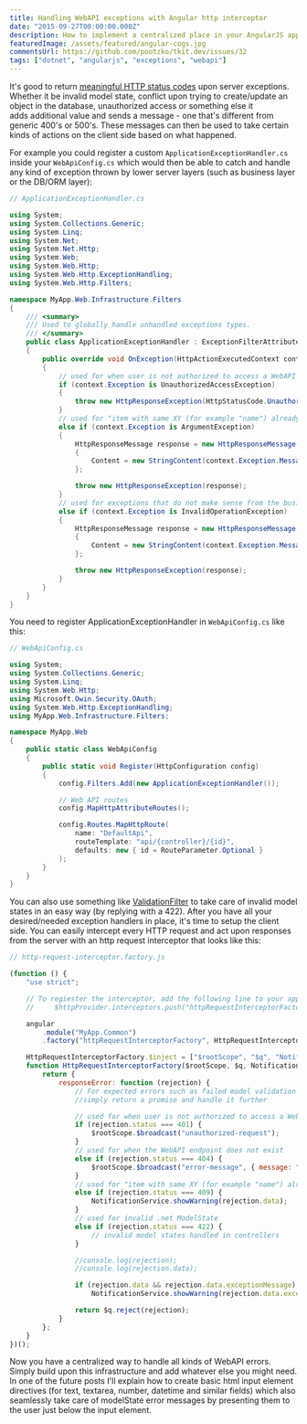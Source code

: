 ```yaml
---
title: Handling WebAPI exceptions with Angular http interceptor
date: "2015-09-27T00:00:00.000Z"
description: How to implement a centralized place in your AngularJS app to handle all the .Net WebAPI exceptions and bad HTTP status codes that the server might return to the browser.
featuredImage: /assets/featured/angular-cogs.jpg
commentsUrl: https://github.com/pootzko/tkit.dev/issues/32
tags: ["dotnet", "angularjs", "exceptions", "webapi"]
---
```


It's good to return [meaningful HTTP status codes](https://en.wikipedia.org/wiki/List_of_HTTP_status_codes) upon server exceptions. Whether it be invalid model state, conflict upon trying to create/update an object in the database, unauthorized access or something else it adds additional value and sends a message - one that's different from generic 400's or 500's. These messages can then be used to take certain kinds of actions on the client side based on what happened.

For example you could register a custom `ApplicationExceptionHandler.cs` inside your `WebApiConfig.cs` which would then be able to catch and handle any kind of exception thrown by lower server layers (such as business layer or the DB/ORM layer):

```cs
// ApplicationExceptionHandler.cs

using System;
using System.Collections.Generic;
using System.Linq;
using System.Net;
using System.Net.Http;
using System.Web;
using System.Web.Http;
using System.Web.Http.ExceptionHandling;
using System.Web.Http.Filters;

namespace MyApp.Web.Infrastructure.Filters
{
    /// <summary>
    /// Used to globally handle unhandled exceptions types.
    /// </summary>
    public class ApplicationExceptionHandler : ExceptionFilterAttribute
    {
        public override void OnException(HttpActionExecutedContext context)
        {
            // used for when user is not authorized to access a WebAPI controller method
            if (context.Exception is UnauthorizedAccessException)
            {
                throw new HttpResponseException(HttpStatusCode.Unauthorized);
            }
            // used for "item with same XY (for example "name") already exists"
            else if (context.Exception is ArgumentException)
            {
                HttpResponseMessage response = new HttpResponseMessage(HttpStatusCode.Conflict)
                {
                    Content = new StringContent(context.Exception.Message)
                };

                throw new HttpResponseException(response);
            }
            // used for exceptions that do not make sense from the business logic point of view
            else if (context.Exception is InvalidOperationException)
            {
                HttpResponseMessage response = new HttpResponseMessage(HttpStatusCode.Conflict)
                {
                    Content = new StringContent(context.Exception.Message)
                };

                throw new HttpResponseException(response);
            }
        }
    }
}

```

You need to register ApplicationExceptionHandler in `WebApiConfig.cs` like this:

```cs
// WebApiConfig.cs

using System;
using System.Collections.Generic;
using System.Linq;
using System.Web.Http;
using Microsoft.Owin.Security.OAuth;
using System.Web.Http.ExceptionHandling;
using MyApp.Web.Infrastructure.Filters;

namespace MyApp.Web
{
    public static class WebApiConfig
    {
        public static void Register(HttpConfiguration config)
        {
            config.Filters.Add(new ApplicationExceptionHandler());

            // Web API routes
            config.MapHttpAttributeRoutes();

            config.Routes.MapHttpRoute(
                name: "DefaultApi",
                routeTemplate: "api/{controller}/{id}",
                defaults: new { id = RouteParameter.Optional }
            );
        }
    }
}

```

You can also use something like [ValidationFilter](/2015/09/27/handling-nets-model-state-with-validationfilter-attribute/) to take care of invalid model states in an easy way (by replying with a 422). After you have all your desired/needed exception handlers in place, it's time to setup the client side. You can easily intercept every HTTP request and act upon responses from the server with an http request interceptor that looks like this:

```js
// http-request-interceptor.factory.js

(function () {
    "use strict";

    // To regiester the interceptor, add the following line to your app.js -> .config():
    //     $httpProvider.interceptors.push("httpRequestInterceptorFactory");

    angular
        .module("MyApp.Common")
        .factory("httpRequestInterceptorFactory", HttpRequestInterceptorFactory);

    HttpRequestInterceptorFactory.$inject = ["$rootScope", "$q", "NotificationService"];
    function HttpRequestInterceptorFactory($rootScope, $q, NotificationService) {
        return {
            responseError: function (rejection) {
                // For expected errors such as failed model validation
                //simply return a promise and handle it further

                // used for when user is not authorized to access a WebAPI controller method
                if (rejection.status === 401) {
                    $rootScope.$broadcast("unauthorized-request");
                }
                // used for when the WebAPI endpoint does not exist
                else if (rejection.status === 404) {
                    $rootScope.$broadcast("error-message", { message: "Page does not exist", status: 404 });
                }
                // used for "item with same XY (for example "name") already exists"
                else if (rejection.status === 409) {
                    NotificationService.showWarning(rejection.data);
                }
                // used for invalid .net ModelState
                else if (rejection.status === 422) {
                    // invalid model states handled in controllers
                }

                //console.log(rejection);
                //console.log(rejection.data);

                if (rejection.data && rejection.data.exceptionMessage)
                    NotificationService.showWarning(rejection.data.exceptionMessage);

                return $q.reject(rejection);
            }
        };
    }
})();
```

Now you have a centralized way to handle all kinds of WebAPI errors. Simply build upon this infrastructure and add whatever else you might need. In one of the future posts I'll explain how to create basic html input element directives (for text, textarea, number, datetime and similar fields) which also seamlessly take care of modelState error messages by presenting them to the user just below the input element.